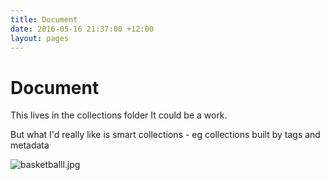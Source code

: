 ```yaml
---
title: Document
date: 2016-05-16 21:37:00 +12:00
layout: pages
---
```


# Document

This lives in the collections folder
It could be a work.

But what I'd really like is smart collections - eg collections built by tags and metadata

![basketballl.jpg](/uploads/basketballl.jpg)